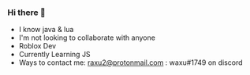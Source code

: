 ### Hi there 👋

- I know java & lua
- I'm not looking to collaborate with anyone
- Roblox Dev
- Currently Learning JS
- Ways to contact me: raxu2@protonmail.com : waxu#1749 on discord
